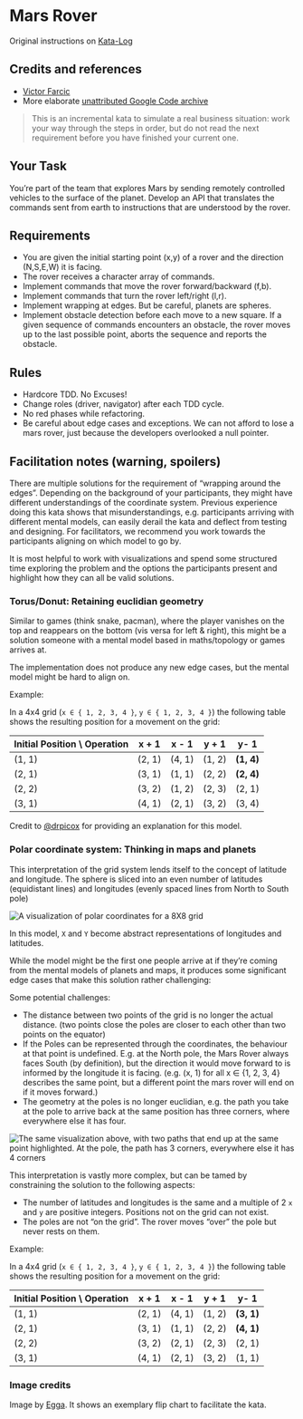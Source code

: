 # Mars Rover

Original instructions on [Kata-Log](https://kata-log.rocks/mars-rover-kata)

## Credits and references

- [Victor Farcic](https://technologyconversations.com/2014/10/17/java-tutorial-through-katas-mars-rover/)
- More elaborate [unattributed Google Code archive](https://code.google.com/archive/p/marsrovertechchallenge/)

> This is an incremental kata to simulate a real business situation: work your way through the steps in order, but do not read the next requirement before you have finished your current one.

## Your Task

You’re part of the team that explores Mars by sending remotely controlled vehicles to the surface of the planet. Develop an API that translates the commands sent from earth to instructions that are understood by the rover.

## Requirements

- You are given the initial starting point (x,y) of a rover and the direction (N,S,E,W) it is facing.
- The rover receives a character array of commands.
- Implement commands that move the rover forward/backward (f,b).
- Implement commands that turn the rover left/right (l,r).
- Implement wrapping at edges. But be careful, planets are spheres.
- Implement obstacle detection before each move to a new square. If a given sequence of commands encounters an obstacle, the rover moves up to the last possible point, aborts the sequence and reports the obstacle.

## Rules

- Hardcore TDD. No Excuses!
- Change roles (driver, navigator) after each TDD cycle.
- No red phases while refactoring.
- Be careful about edge cases and exceptions. We can not afford to lose a mars rover, just because the developers overlooked a null pointer.

## Facilitation notes (warning, spoilers)

There are multiple solutions for the requirement of “wrapping around the edges”. Depending on the background of your participants, they might have different understandings of the coordinate system. Previous experience doing this kata shows that misunderstandings, e.g. participants arriving with different mental models, can easily derail the kata and deflect from testing and designing. For facilitators, we recommend you work towards the participants aligning on which model to go by.

It is most helpful to work with visualizations and spend some structured time exploring the problem and the options the participants present and highlight how they can all be valid solutions.

### Torus/Donut: Retaining euclidian geometry

Similar to games (think snake, pacman), where the player vanishes on the top and reappears on the bottom (vis versa for left & right), this might be a solution someone with a mental model based in maths/topology or games arrives at.

The implementation does not produce any new edge cases, but the mental model might be hard to align on.

Example:

In a 4x4 grid (`x ∈ { 1, 2, 3, 4 }`, `y ∈ { 1, 2, 3, 4 }`) the following table shows the resulting position for a movement on the grid:

| **Initial Position \ Operation** | **x + 1** | **x - 1** | **y + 1** | **y- 1** |
|--------|--------|--------|--------|------------|
| (1, 1) | (2, 1) | (4, 1) | (1, 2) | **(1, 4)** |
| (2, 1) | (3, 1) | (1, 1) | (2, 2) | **(2, 4)** |
| (2, 2) | (3, 2) | (1, 2) | (2, 3) | (2, 1) |
| (3, 1) | (4, 1) | (2, 1) | (3, 2) | (3, 4) |

Credit to [@drpicox](https://github.com/softwarecrafters/kata-log/pull/27) for providing an explanation for this model.

### Polar coordinate system: Thinking in maps and planets

This interpretation of the grid system lends itself to the concept of latitude and longitude. The sphere is sliced into an even number of latitudes (equidistant lines) and longitudes (evenly spaced lines from North to South pole)

![A visualization of polar coordinates for a 8X8 grid](https://kata-log.rocks/images/mars_rover_kata_polar_coordinates.jpg)

In this model, `X` and `Y` become abstract representations of longitudes and latitudes.

While the model might be the first one people arrive at if they’re coming from the mental models of planets and maps, it produces some significant edge cases that make this solution rather challenging:

Some potential challenges:

- The distance between two points of the grid is no longer the actual distance. (two points close the poles are closer to each other than two points on the equator)
- If the Poles can be represented through the coordinates, the behaviour at that point is undefined. E.g. at the North pole, the Mars Rover always faces South (by definition), but the direction it would move forward to is informed by the longitude it is facing. (e.g. (x, 1) for all x ∈ {1, 2, 3, 4} describes the same point, but a different point the mars rover will end on if it moves forward.)
- The geometry at the poles is no longer euclidian, e.g. the path you take at the pole to arrive back at the same position has three corners, where everywhere else it has four.

![The same visualization above, with two paths that end up at the same point highlighted. At the pole, the path has 3 corners, everywhere else it has 4 corners](https://kata-log.rocks/images/mars_rover_kata_polar_coordinates_non_euclidian.jpg)

This interpretation is vastly more complex, but can be tamed by constraining the solution to the following aspects:

- The number of latitudes and longitudes is the same and a multiple of 2
`x` and `y` are positive integers. Positions not on the grid can not exist.
- The poles are not “on the grid”. The rover moves “over” the pole but never rests on them.

Example:

In a 4x4 grid (`x ∈ { 1, 2, 3, 4 }`, `y ∈ { 1, 2, 3, 4 }`) the following table shows the resulting position for a movement on the grid:

| **Initial Position \ Operation** | **x + 1** | **x - 1** | **y + 1** | **y- 1** |
|--------|--------|--------|--------|------------|
| (1, 1) | (2, 1) | (4, 1) | (1, 2) | **(3, 1)** |
| (2, 1) | (3, 1) | (1, 1) | (2, 2) | **(4, 1)** |
| (2, 2) | (3, 2) | (2, 1) | (2, 3) | (2, 1) |
| (3, 1) | (4, 1) | (2, 1) | (3, 2) | (1, 1) |

### Image credits
Image by [Egga](https://github.com/eggstrema). It shows an exemplary flip chart to facilitate the kata.